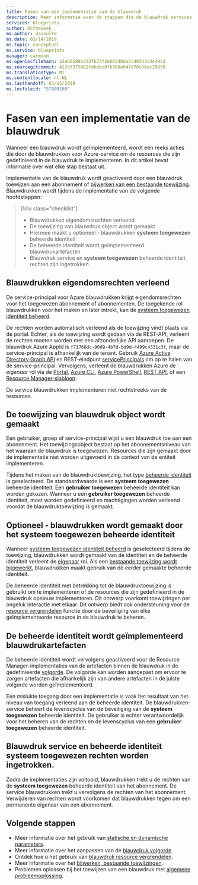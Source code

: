 ```yaml
---
title: Fasen van een implementatie van de blauwdruk
description: Meer informatie over de stappen die de blauwdruk services doorloopt tijdens een implementatie.
services: blueprints
author: DCtheGeek
ms.author: dacoulte
ms.date: 03/14/2019
ms.topic: conceptual
ms.service: blueprints
manager: carmonm
ms.openlocfilehash: a3ab5589cd327b73f2e66540da5c49343c4449cd
ms.sourcegitcommit: 4133f375862fdbdec07b70de047d70c66ac29d50
ms.translationtype: MT
ms.contentlocale: nl-NL
ms.lasthandoff: 03/15/2019
ms.locfileid: "57999169"
---
```

# <a name="stages-of-a-blueprint-deployment"></a>Fasen van een implementatie van de blauwdruk

Wanneer een blauwdruk wordt geïmplementeerd, wordt een reeks acties die door de blauwdrukken voor Azure-service om de resources die zijn gedefinieerd in de blauwdruk te implementeren. In dit artikel bevat informatie over wat elke stap bestaat uit.

Implementatie van de blauwdruk wordt geactiveerd door een blauwdruk toewijzen aan een abonnement of [bijwerken van een bestaande toewijzing](../how-to/update-existing-assignments.md). Blauwdrukken wordt tijdens de implementatie van de volgende hoofdstappen:

> [!div class="checklist"]
> - Blauwdrukken eigendomsrechten verleend
> - De toewijzing van blauwdruk object wordt gemaakt
> - Hiermee maakt u optioneel - blauwdrukken **systeem toegewezen** beheerde identiteit
> - De beheerde identiteit wordt geïmplementeerd blauwdrukartefacten
> - Blauwdruk service en **systeem toegewezen** beheerde identiteit rechten zijn ingetrokken

## <a name="blueprints-granted-owner-rights"></a>Blauwdrukken eigendomsrechten verleend

De service-principal voor Azure blauwdrukken krijgt eigendomsrechten voor het toegewezen abonnement of abonnementen. De toegekende rol blauwdrukken voor het maken en later intrekt, kan de [systeem toegewezen identiteit beheerd](../../../active-directory/managed-identities-azure-resources/overview.md).

De rechten worden automatisch verleend als de toewijzing vindt plaats via de portal. Echter, als de toewijzing wordt gedaan via de REST-API, verleent de rechten moeten worden met een afzonderlijke API aanroepen. De blauwdruk Azure AppId is `f71766dc-90d9-4b7d-bd9d-4499c4331c3f`, maar de service-principal is afhankelijk van de tenant. Gebruik [Azure Active Directory Graph API](../../../active-directory/develop/active-directory-graph-api.md) en REST-eindpunt [servicePrincipals](/graph/api/resources/serviceprincipal) om op te halen van de service-principal. Vervolgens, verleent de blauwdrukken Azure de _eigenaar_ rol via de [Portal](../../../role-based-access-control/role-assignments-portal.md), [Azure CLI](../../../role-based-access-control/role-assignments-cli.md), [Azure PowerShell](../../../role-based-access-control/role-assignments-powershell.md), [REST API](../../../role-based-access-control/role-assignments-rest.md), of een [Resource Manager-sjabloon](../../../role-based-access-control/role-assignments-template.md).

De service blauwdrukken implementeren niet rechtstreeks van de resources.

## <a name="the-blueprint-assignment-object-is-created"></a>De toewijzing van blauwdruk object wordt gemaakt

Een gebruiker, groep of service-principal wijst u een blauwdruk toe aan een abonnement. Het toewijzingsobject bestaat op het abonnementsniveau van het waaraan de blauwdruk is toegewezen. Resources die zijn gemaakt door de implementatie niet worden uitgevoerd in de context van de entiteit implementeren.

Tijdens het maken van de blauwdruktoewijzing, het type [beheerde identiteit](../../../active-directory/managed-identities-azure-resources/overview.md) is geselecteerd. De standaardwaarde is een **systeem toegewezen** beheerde identiteit. Een **gebruiker toegewezen** beheerde identiteit kan worden gekozen. Wanneer u een **gebruiker toegewezen** beheerde identiteit, moet worden gedefinieerd en machtigingen worden verleend voordat de blauwdruktoewijzing is gemaakt.

## <a name="optional---blueprints-creates-system-assigned-managed-identity"></a>Optioneel - blauwdrukken wordt gemaakt door het systeem toegewezen beheerde identiteit

Wanneer [systeem toegewezen identiteit beheerd](../../../active-directory/managed-identities-azure-resources/overview.md) is geselecteerd tijdens de toewijzing, blauwdrukken wordt gemaakt van de identiteit en de beheerde identiteit verleent de [eigenaar](../../../role-based-access-control/built-in-roles.md#owner) rol. Als een [bestaande toewijzing wordt bijgewerkt](../how-to/update-existing-assignments.md), blauwdrukken maakt gebruik van de eerder gemaakte beheerde identiteit.

De beheerde identiteit met betrekking tot de blauwdruktoewijzing is gebruikt om te implementeren of de resources die zijn gedefinieerd in de blauwdruk opnieuw implementeren. Dit ontwerp voorkomt toewijzingen per ongeluk interactie met elkaar.
Dit ontwerp biedt ook ondersteuning voor de [resource vergrendelen](./resource-locking.md) functie door de beveiliging van elke geïmplementeerde resource in de blauwdruk te beheren.

## <a name="the-managed-identity-deploys-blueprint-artifacts"></a>De beheerde identiteit wordt geïmplementeerd blauwdrukartefacten

De beheerde identiteit wordt vervolgens geactiveerd voor de Resource Manager-implementaties van de artefacten binnen de blauwdruk in de gedefinieerde [volgorde](./sequencing-order.md). De volgorde kan worden aangepast om ervoor te zorgen artefacten die afhankelijk zijn van andere artefacten in de juiste volgorde worden geïmplementeerd.

Een mislukte toegang door een implementatie is vaak het resultaat van het niveau van toegang verleend aan de beheerde identiteit. De blauwdrukken-service beheert de levenscyclus van de beveiliging van de **systeem toegewezen** beheerde identiteit. De gebruiker is echter verantwoordelijk voor het beheren van de rechten en de levenscyclus van een **gebruiker toegewezen** beheerde identiteit.

## <a name="blueprint-service-and-system-assigned-managed-identity-rights-are-revoked"></a>Blauwdruk service en beheerde identiteit systeem toegewezen rechten worden ingetrokken.

Zodra de implementaties zijn voltooid, blauwdrukken trekt u de rechten van de **systeem toegewezen** beheerde identiteit van het abonnement. De service blauwdrukken trekt u vervolgens de rechten van het abonnement. Verwijderen van rechten wordt voorkomen dat blauwdrukken tegen om een permanente eigenaar van een abonnement.

## <a name="next-steps"></a>Volgende stappen

- Meer informatie over het gebruik van [statische en dynamische parameters](parameters.md).
- Meer informatie over het aanpassen van de [blauwdruk volgorde](sequencing-order.md).
- Ontdek hoe u het gebruik van [blauwdruk resource vergrendelen](resource-locking.md).
- Meer informatie over het [bijwerken, bestaande toewijzingen](../how-to/update-existing-assignments.md).
- Problemen oplossen bij het toewijzen van een blauwdruk met [algemene probleemoplossing](../troubleshoot/general.md).